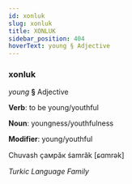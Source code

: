 ```yaml
---
id: xonluk
slug: xonluk
title: XONLUK
sidebar_position: 404
hoverText: young § Adjective
---
```


### xonluk

*young* **§** Adjective

**Verb**: to be young/youthful

**Noun**: youngness/youthfulness

**Modifier**: young/youthful

Chuvash ҫамрӑк śamrăk [ɕɑmrək]

*Turkic Language Family*